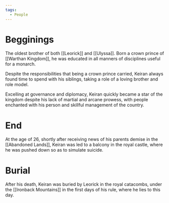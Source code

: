 ```yaml
---
tags:
  - People
---
```

# Begginings
The oldest brother of both [[Leorick]] and [[Ulyssa]]. Born a crown prince of [[Warthan Kingdom]], he was educated in all manners of disciplines useful for a monarch.

Despite the responsibilities that being a crown prince carried, Keiran always found time to spend with his siblings, taking a role of a loving brother and role model.

Excelling at governance and diplomacy, Keiran quickly became a star of the kingdom despite his lack of martial and arcane prowess, with people enchanted with his person and skillful management of the country.

# End
At the age of 26, shortly after receiving news of his parents demise in the [[Abandoned Lands]], Keiran was led to a balcony in the royal castle, where he was pushed down so as to simulate suicide.

# Burial
After his death, Keiran was buried by Leorick in the royal catacombs, under the [[Ironback Mountains]] in the first days of his rule, where he lies to this day.